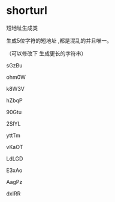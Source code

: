 # shorturl
短地址生成类

生成5位字符的短地址 ,都是混乱的并且唯一。

（可以修改下 生成更长的字符串）

sGzBu

ohm0W

k8W3V

hZbqP

90Gtu

2SlYL

yttTm

vKaOT

LdLGD

E3xAo

AagPz

dxIRR

